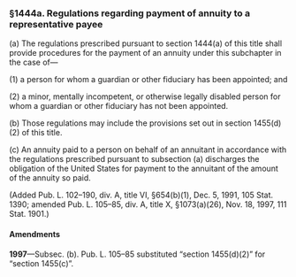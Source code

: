 ### §1444a. Regulations regarding payment of annuity to a representative payee ###

(a) The regulations prescribed pursuant to section 1444(a) of this title shall provide procedures for the payment of an annuity under this subchapter in the case of—

(1) a person for whom a guardian or other fiduciary has been appointed; and

(2) a minor, mentally incompetent, or otherwise legally disabled person for whom a guardian or other fiduciary has not been appointed.

(b) Those regulations may include the provisions set out in section 1455(d)(2) of this title.

(c) An annuity paid to a person on behalf of an annuitant in accordance with the regulations prescribed pursuant to subsection (a) discharges the obligation of the United States for payment to the annuitant of the amount of the annuity so paid.

(Added Pub. L. 102–190, div. A, title VI, §654(b)(1), Dec. 5, 1991, 105 Stat. 1390; amended Pub. L. 105–85, div. A, title X, §1073(a)(26), Nov. 18, 1997, 111 Stat. 1901.)

#### Amendments ####

**1997**—Subsec. (b). Pub. L. 105–85 substituted “section 1455(d)(2)” for “section 1455(c)”.